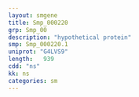 ```yaml
---
layout: smgene
title: Smp_000220
grp: Smp_00
description: "hypothetical protein"
smp: Smp_000220.1
uniprot: "G4LVS9"
length:   939
cdd: "ns"
kk: ns
categories: sm
---
```

